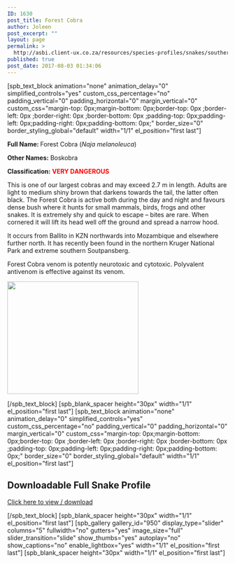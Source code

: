 ```yaml
---
ID: 1630
post_title: Forest Cobra
author: Joleen
post_excerpt: ""
layout: page
permalink: >
  http://asbi.client-ux.co.za/resources/species-profiles/snakes/southern-africa/forest-cobra/
published: true
post_date: 2017-08-03 01:34:06
---
```

[spb_text_block animation="none" animation_delay="0" simplified_controls="yes" custom_css_percentage="no" padding_vertical="0" padding_horizontal="0" margin_vertical="0" custom_css="margin-top: 0px;margin-bottom: 0px;border-top: 0px ;border-left: 0px ;border-right: 0px ;border-bottom: 0px ;padding-top: 0px;padding-left: 0px;padding-right: 0px;padding-bottom: 0px;" border_size="0" border_styling_global="default" width="1/1" el_position="first last"]

<strong>Full Name: </strong>Forest Cobra (<em>Naja melanoleuca</em>)

<strong>Other Names:</strong> Boskobra

<strong>Classification:</strong> <span style="color: #ff0000;"><strong>VERY DANGEROUS</strong></span>

This is one of our largest cobras and may exceed 2.7 m in length. Adults are light to medium shiny brown that darkens towards the tail, the latter often black. The Forest Cobra is active both during the day and night and favours dense bush where it hunts for small mammals, birds, frogs and other snakes. It is extremely shy and quick to escape – bites are rare. When cornered it will lift its head well off the ground and spread a narrow hood.

It occurs from Ballito in KZN northwards into Mozambique and elsewhere further north. It has recently been found in the northern Kruger National Park and extreme southern Soutpansberg.

Forest Cobra venom is potently neurotoxic and cytotoxic. Polyvalent antivenom is effective against its venom.

<a href="http://asbi.client-ux.co.za/wp-content/uploads/2016/06/Forest_Cobra_DIST_web.jpg"><img class="alignnone wp-image-802 size-medium" src="http://asbi.client-ux.co.za/wp-content/uploads/2016/06/Forest_Cobra_DIST_web-300x257.jpg" width="300" height="257" /></a>

[/spb_text_block] [spb_blank_spacer height="30px" width="1/1" el_position="first last"] [spb_text_block animation="none" animation_delay="0" simplified_controls="yes" custom_css_percentage="no" padding_vertical="0" padding_horizontal="0" margin_vertical="0" custom_css="margin-top: 0px;margin-bottom: 0px;border-top: 0px ;border-left: 0px ;border-right: 0px ;border-bottom: 0px ;padding-top: 0px;padding-left: 0px;padding-right: 0px;padding-bottom: 0px;" border_size="0" border_styling_global="default" width="1/1" el_position="first last"]
<h2>Downloadable Full Snake Profile</h2>
<a href="http://asbi.client-ux.co.za/wp-content/uploads/2016/06/20170522_ASI_SP_Forest_Cobra_A4_DESKTOP.pdf" target="_blank">Click here to view / download</a>

[/spb_text_block] [spb_blank_spacer height="30px" width="1/1" el_position="first last"] [spb_gallery gallery_id="950" display_type="slider" columns="5" fullwidth="no" gutters="yes" image_size="full" slider_transition="slide" show_thumbs="yes" autoplay="no" show_captions="no" enable_lightbox="yes" width="1/1" el_position="first last"] [spb_blank_spacer height="30px" width="1/1" el_position="first last"]